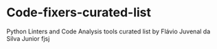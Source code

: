 # Code-fixers-curated-list
Python Linters and Code Analysis tools curated list by Flávio Juvenal da Silva Junior fjsj
